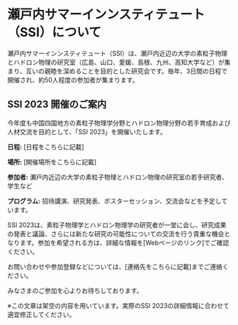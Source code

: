 # 瀬戸内サマーインンスティテュート（SSI）について

瀬戸内サマーインンスティテュート（SSI）は、瀬戸内近辺の大学の素粒子物理とハドロン物理の研究室（広島、山口、愛媛、島根、九州、高知大学など）が集まり、互いの親睦を深めることを目的とした研究会です。毎年、3日間の日程で開催され、約50人程度の参加者が集まります。

## SSI 2023 開催のご案内

今年度も中国四国地方の素粒子物理学分野とハドロン物理分野の若手育成および人材交流を目的として、「SSI 2023」を開催いたします。

**日程:** [日程をこちらに記載]

**場所:** [開催場所をこちらに記載]

**参加者:** 瀬戸内近辺の大学の素粒子物理とハドロン物理の研究室の若手研究者、学生など

**プログラム:** 招待講演、研究発表、ポスターセッション、交流会などを予定しています。

SSI 2023は、素粒子物理学とハドロン物理学の研究者が一堂に会し、研究成果の発表と議論、さらには新たな研究の可能性についての交流を行う貴重な機会となります。参加を希望される方は、詳細な情報を[Webページのリンク]でご確認ください。

お問い合わせや参加登録などについては、[連絡先をこちらに記載]までご連絡ください。

みなさまのご参加を心よりお待ちしております。

※この文章は架空の内容を用いています。実際のSSI 2023の詳細情報に合わせて適宜修正してください。
